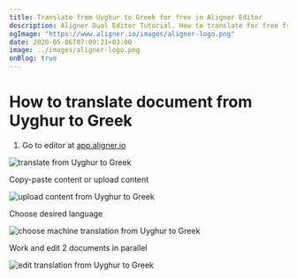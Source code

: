 ```yaml
---
title: Translate from Uyghur to Greek for free in Aligner Editor
description: Aligner Dual Editor Tutorial. How to translate for free from Uyghur to Greek. Aligner is multilingual document management platform. 
ogImage: "https://www.aligner.io/images/aligner-logo.png"
date: 2020-05-06T07:09:21+03:00
image: ../images/aligner-logo.png
onBlog: true
---
```


# How to translate document from Uyghur to Greek

1. Go to editor at [app.aligner.io](https://app.aligner.io "Aligner App web page")

![translate from Uyghur to Greek](../aligner-blank-editor.png "translate from Uyghur to Greek")

Copy-paste content or upload content

![upload content from Uyghur to Greek](../aligner-uploaded-document.png "upload content from Uyghur to Greek")

Choose desired language

![choose machine translation from Uyghur to Greek](../aligner-language-dropdown.png "choose machine translation from Uyghur to Greek")

Work and edit 2 documents in parallel

![edit translation from Uyghur to Greek](../aligner-double-sitded-editor.png "edit translation from Uyghur to Greek")

